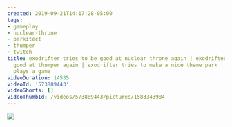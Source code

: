 ```yaml
---
created: 2019-09-21T14:17:28-05:00
tags:
- gameplay
- nuclear-throne
- parkitect
- thumper
- twitch
title: exodrifter tries to be good at nuclear throne again | exodrifter tries to be
  good at thumper again | exodrifter tries to make a nice theme park | exodrifter
  plays a game
videoDuration: 14535
videoId: '573889443'
videoShorts: []
videoThumbId: /videos/573889443/pictures/1583343984
---
```


![](20190921191728.jpg)
